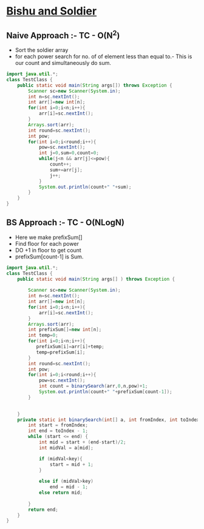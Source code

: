 # [**Bishu and Soldier**](https://www.hackerearth.com/problem/algorithm/bishu-and-soldiers-227/)

## Naive Approach :- TC - O(N<sup>2</sup>)
- Sort the soldier array
- for each power search for no. of of element less than equal to.- This is our count and simultaneously do sum.
```java
import java.util.*;
class TestClass {
    public static void main(String args[]) throws Exception {
        Scanner sc=new Scanner(System.in);
        int n=sc.nextInt();
        int arr[]=new int[n];
        for(int i=0;i<n;i++){
            arr[i]=sc.nextInt();
        }
        Arrays.sort(arr);
        int round=sc.nextInt();
        int pow;
        for(int i=0;i<round;i++){
            pow=sc.nextInt();
            int j=0,sum=0,count=0;
            while(j<n && arr[j]<=pow){
                count++;
                sum+=arr[j];
                j++;
            }
            System.out.println(count+" "+sum);
        }
    }
}
```
## BS Approach :- TC - O(NLogN)
- Here we make prefixSum[]
- Find floor for each power
- DO +1 in floor to get count
- prefixSum[count-1] is Sum.
```java
import java.util.*;
class TestClass {
    public static void main(String args[] ) throws Exception {
        
        Scanner sc=new Scanner(System.in);
        int n=sc.nextInt();
        int arr[]=new int[n];
        for(int i=0;i<n;i++){
            arr[i]=sc.nextInt();
        }
        Arrays.sort(arr);
        int prefixSum[]=new int[n];
        int temp=0;
        for(int i=0;i<n;i++){
           prefixSum[i]=arr[i]+temp;
           temp=prefixSum[i]; 
        }
        int round=sc.nextInt();
        int pow;
        for(int i=0;i<round;i++){
            pow=sc.nextInt();
            int count = binarySearch(arr,0,n,pow)+1;
            System.out.println(count+" "+prefixSum[count-1]);
        }
        

    }
    private static int binarySearch(int[] a, int fromIndex, int toIndex, int key) {
        int start = fromIndex;
        int end = toIndex - 1;
        while (start <= end) {
            int mid = start + (end-start)/2;
            int midVal = a[mid];

            if (midVal<key){
                start = mid + 1;
            }
                
            else if (midVal>key)
                end = mid - 1;
            else return mid;    
            
        }
        return end;
    }  
}

```